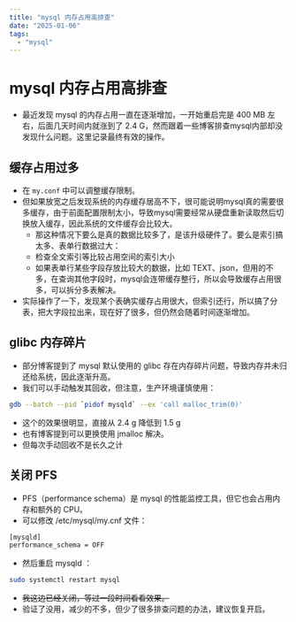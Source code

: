 ```yaml
---
title: "mysql 内存占用高排查"
date: "2025-01-06"
tags: 
  - "mysql"
---
```

# mysql 内存占用高排查
- 最近发现 mysql 的内存占用一直在逐渐增加，一开始重启完是 400 MB 左右，后面几天时间内就涨到了 2.4 G，然而跟着一些博客排查mysql内部却没发现什么问题。这里记录最终有效的操作。

## 缓存占用过多
- 在 `my.conf` 中可以调整缓存限制。
- 但如果放宽之后发现系统的内存缓存居高不下，很可能说明mysql真的需要很多缓存，由于前面配置限制太小，导致mysql需要经常从硬盘重新读取然后切换放入缓存，因此系统的文件缓存会比较大。
  - 那这种情况下要么是真的数据比较多了，是该升级硬件了。要么是索引搞太多、表单行数据过大：
  - 检查全文索引等比较占用空间的索引大小
  - 如果表单行某些字段存放比较大的数据，比如 TEXT、json，但用的不多，在查询其他字段时，mysql会连带缓存整行，所以会导致缓存占用很多，可以拆分多表解决。
- 实际操作了一下，发现某个表确实缓存占用很大，但索引还行，所以搞了分表，把大字段拉出来，现在好了很多，但仍然会随着时间逐渐增加。

## glibc 内存碎片
- 部分博客提到了 mysql 默认使用的 glibc 存在内存碎片问题，导致内存并未归还给系统，因此逐渐升高。
- 我们可以手动触发其回收，但注意，生产环境谨慎使用：
```sh
gdb --batch --pid `pidof mysqld` --ex 'call malloc_trim(0)' 
``` 
- 这个的效果很明显，直接从 2.4 g 降低到 1.5 g
- 也有博客提到可以更换使用 jmalloc 解决。
- 但每次手动回收不是长久之计

## 关闭 PFS 
- PFS（performance schema）是 mysql 的性能监控工具，但它也会占用内存和额外的 CPU。
- 可以修改 /etc/mysql/my.cnf 文件：
```txt
[mysqld]
performance_schema = OFF
```
- 然后重启 mysqld ：
```sh
sudo systemctl restart mysql
```
- ~~我这边已经关闭，等过一段时间看看效果。~~
- 验证了没用，减少的不多，但少了很多排查问题的办法，建议恢复开启。
